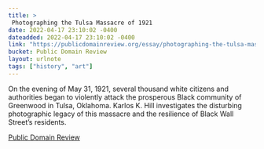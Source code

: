 ```yaml
---
title: > 
 Photographing the Tulsa Massacre of 1921
date: 2022-04-17 23:10:02 -0400
dateadded: 2022-04-17 23:10:02 -0400
link: "https://publicdomainreview.org/essay/photographing-the-tulsa-massacre-of-1921"
bucket: Public Domain Review
layout: urlnote
tags: ["history", "art"]
--- 
```

On the evening of May 31, 1921, several thousand white citizens and authorities began to violently attack the prosperous Black community of Greenwood in Tulsa, Oklahoma. Karlos K. Hill investigates the disturbing photographic legacy of this massacre and the resilience of Black Wall Street’s residents. 
 <!-- end excerpt --> 
<div class='bucket'><a class='internal-link' href='/buckets/public-domain-review'>Public Domain Review</a></div> 
